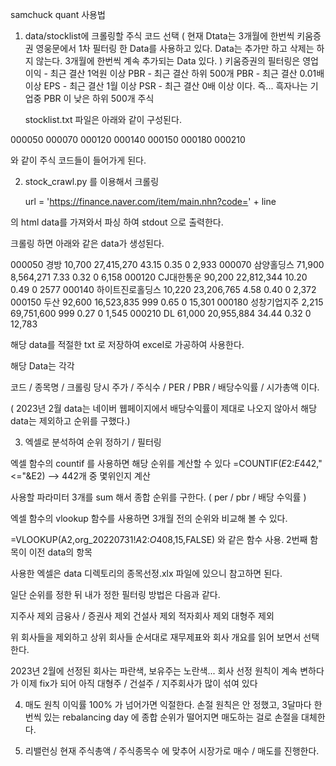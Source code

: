samchuck quant 사용법


1. data/stocklist에 크롤링할 주식 코드 선택
   ( 현재  Dtata는 3개월에 한번씩 키움증권 영웅문에서 1차 필터링 한 Data를 사용하고 있다. 
      Data는 추가만 하고 삭제는 하지 않는다. 3개월에 한번씩 계속 추가되는 Data 있다.  )
    키움증권의 필터링은 
       영업이익 - 최근 결산 1억원 이상
       PBR - 최근 결산 하위 500개
       PBR - 최근 결산 0.01배 이상
       EPS - 최근 결산 1월 이상
       PSR - 최근 결산 0배 이상 
    이다. 즉... 흑자나는 기업중 PBR 이 낮은 하위 500개 주식

    stocklist.txt 파일은 아래와 같이 구성된다. 

000050
000070
000120
000140
000150
000180
000210

와 같이 주식 코드들이 들어가게 된다. 


2. stock_crawl.py 를 이용해서 크롤링

    url = 'https://finance.naver.com/item/main.nhn?code=' + line

의 html data를 가져와서 파싱 하여 stdout 으로 출력한다. 

크롤링 하면 아래와 같은 data가 생성된다. 

000050 경방 10,700 27,415,270 43.15 0.35 0 2,933
000070 삼양홀딩스 71,900 8,564,271 7.33 0.32 0 6,158
000120 CJ대한통운 90,200 22,812,344 10.20 0.49 0 2577
000140 하이트진로홀딩스 10,220 23,206,765 4.58 0.40 0 2,372
000150 두산 92,600 16,523,835 999 0.65 0 15,301
000180 성창기업지주 2,215 69,751,600 999 0.27 0 1,545
000210 DL 61,000 20,955,884 34.44 0.32 0 12,783

해당 data를 적절한 txt 로 저장하여 excel로 가공하여 사용한다. 

해당 Data는 각각

코드 / 종목명 / 크롤링 당시 주가 / 주식수 / PER / PBR / 배당수익률 / 시가총액
이다.

( 2023년 2월 data는 네이버 웹페이지에서 배당수익률이 제대로 나오지 않아서 해당 data는 제외하고 순위를 구했다.)




3. 엑셀로 분석하여 순위 정하기 / 필터링

엑셀 함수의 countif 를 사용하면 해당 순위를 계산할 수 있다
=COUNTIF($E$2:$E$442,"<="&E2)  --> 442개 중 몇위인지 계산

사용할 파라미터 3개를 sum 해서 종합 순위를 구한다. 
( per / pbr / 배당 수익률 )

엑셀 함수의 vlookup 함수를 사용하면 3개월 전의 순위와 비교해 볼 수 있다.

=VLOOKUP(A2,org_20220731!$A$2:$O$408,15,FALSE)
와 같은 함수 사용. 2번째 함목이 이전 data의 항목

사용한 엑셀은 data 디렉토리의 종목선정.xlx 파일에 있으니 참고하면 된다. 

일단 순위를 정한 뒤 내가 정한 필터링 방법은 다음과 같다. 

지주사 제외
금융사 / 증권사 제외
건설사 제외
적자회사 제외
대형주 제외

위 회사들을 제외하고 상위 회사들 순서대로 재무제표와 회사 개요를 읽어 보면서 선택한다. 

2023년 2월에 선정된 회사는 파란색, 보유주는 노란색... 
회사 선정 원칙이 계속 변하다가 이제 fix가 되어 아직 대형주 / 건설주 / 지주회사가 많이 섞여 있다


4. 매도 원칙 
   이익률 100% 가 넘어가면 익절한다. 
   손절 원칙은 안 정했고, 3달마다 한번씩 있는 rebalancing day 에 종합 순위가
   떨어지면 매도하는 걸로 손절을 대체한다.


5. 리밸런싱
   현재 주식총액 / 주식종목수
   에 맞추어 시장가로 매수 / 매도를 진행한다. 
    


